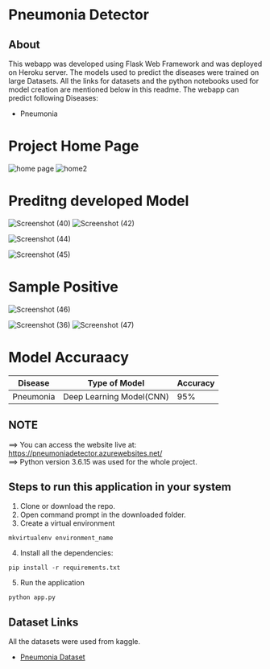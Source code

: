 # Pneumonia Detector

## About

This webapp was developed using Flask Web Framework and was deployed on Heroku server. The models used to predict the diseases were trained on large Datasets. All the links for datasets and the python notebooks used for model creation are mentioned below in this readme. The webapp can predict following Diseases:


- Pneumonia

# Project Home Page

![home page](https://user-images.githubusercontent.com/40494619/194999041-e06e73a4-73d8-401c-9d3c-a40e24eb3c8c.png)
![home2](https://user-images.githubusercontent.com/40494619/194999137-de95ae55-dffa-4e51-a408-887bf5421859.png)


# Preditng developed Model
![Screenshot (40)](https://user-images.githubusercontent.com/40494619/194997922-a0bd86e9-99ed-4f0e-b063-a6119a408f08.png)
![Screenshot (42)](https://user-images.githubusercontent.com/40494619/194997944-6f4ff80a-460d-4e90-a66c-f20e2b1ce149.png)

![Screenshot (44)](https://user-images.githubusercontent.com/40494619/194998016-2195c1f1-6d6c-4aa5-b5dc-f344f00f00b0.png)


![Screenshot (45)](https://user-images.githubusercontent.com/40494619/194998053-19c320cd-e6d5-42de-9e7c-0033fc480b71.png)

# Sample Positive

![Screenshot (46)](https://user-images.githubusercontent.com/40494619/194998089-14d0ce9d-0495-4a62-800c-afe249d51c77.png)

![Screenshot (36)](https://user-images.githubusercontent.com/40494619/194998108-b3db8de3-020e-47c9-a018-e58b946f1e1d.png)
![Screenshot (47)](https://user-images.githubusercontent.com/40494619/194998126-316cf5fb-6735-4c93-b293-8f48a3bea78c.png)

# Model Accuraacy

| Disease        | Type of Model            | Accuracy |
| -------------- | ------------------------ | -------- |
| Pneumonia      | Deep Learning Model(CNN) | 95%      |

## NOTE

==> You can access the website live at: https://pneumoniadetector.azurewebsites.net/ <br>
==> Python version 3.6.15 was used for the whole project.<br>

## Steps to run this application in your system

1. Clone or download the repo.
2. Open command prompt in the downloaded folder.
3. Create a virtual environment

```
mkvirtualenv environment_name
```

4. Install all the dependencies:

```
pip install -r requirements.txt
```

5. Run the application

```
python app.py
```

## Dataset Links

All the datasets were used from kaggle.


- [Pneumonia Dataset](https://www.kaggle.com/paultimothymooney/chest-xray-pneumonia)
